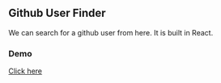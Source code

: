 ## Github User Finder

We can search for a github user from here. It is built in React. 

### Demo

<a href="http://github-user-finder-app.herokuapp.com/">Click here</a>
